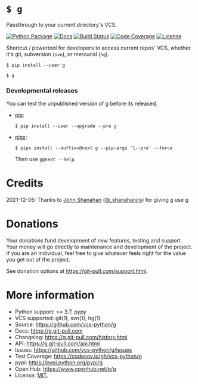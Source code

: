 # `$ g`

Passthrough to your current directory's VCS.

[![Python Package](https://img.shields.io/pypi/v/g.svg)](https://pypi.org/project/g/)
[![Docs](https://github.com/vcs-python/g/workflows/docs/badge.svg)](https://g.git-pull.com)
[![Build Status](https://github.com/vcs-python/g/workflows/tests/badge.svg)](https://github.com/vcs-python/g/actions?query=workflow%3A%22tests%22)
[![Code Coverage](https://codecov.io/gh/vcs-python/g/branch/master/graph/badge.svg)](https://codecov.io/gh/vcs-python/g)
[![License](https://img.shields.io/github/license/vcs-python/g.svg)](https://github.com/vcs-python/g/blob/master/LICENSE)

Shortcut / powertool for developers to access current repos' VCS, whether it's
git, subversion (`svn`), or mercurial (`hg`).

```console
$ pip install --user g
```

```console
$ g
```

### Developmental releases

You can test the unpublished version of g before its released.

- [pip](https://pip.pypa.io/en/stable/):

  ```console
  $ pip install --user --upgrade --pre g
  ```

- [pipx](https://pypa.github.io/pipx/docs/):

  ```console
  $ pipx install --suffix=@next g --pip-args '\--pre' --force
  ```

  Then use `g@next --help`.

# Credits

2021-12-05: Thanks to [John Shanahan](https://github.com/shanahanjrs) ([@\_shanahanjrs](https://twitter.com/_shanahanjrs)) for giving g use [g](https://pypi.org/project/g/)

# Donations

Your donations fund development of new features, testing and support.
Your money will go directly to maintenance and development of the
project. If you are an individual, feel free to give whatever feels
right for the value you get out of the project.

See donation options at <https://git-pull.com/support.html>.

# More information

- Python support: >= 3.7, pypy
- VCS supported: git(1), svn(1), hg(1)
- Source: <https://github.com/vcs-python/g>
- Docs: <https://g.git-pull.com>
- Changelog: <https://g.git-pull.com/history.html>
- API: <https://g.git-pull.com/api.html>
- Issues: <https://github.com/vcs-python/g/issues>
- Test Coverage: <https://codecov.io/gh/vcs-python/g>
- pypi: <https://pypi.python.org/pypi/g>
- Open Hub: <https://www.openhub.net/p/g>
- License: [MIT](https://opensource.org/licenses/MIT).
